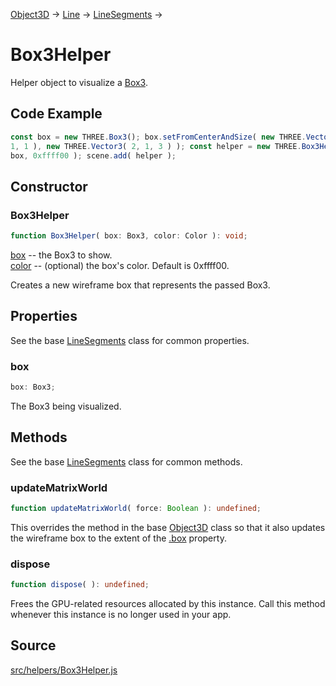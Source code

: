 [Object3D](en\core\Object3D.html) → [Line](en\objects\Line.html) →
[LineSegments](en\objects\LineSegments.html) →

# Box3Helper

Helper object to visualize a [Box3](en\math\Box3.html).

## Code Example

  
```ts  
const box = new THREE.Box3(); box.setFromCenterAndSize( new THREE.Vector3( 1,
1, 1 ), new THREE.Vector3( 2, 1, 3 ) ); const helper = new THREE.Box3Helper(
box, 0xffff00 ); scene.add( helper );  
```  

## Constructor

### Box3Helper

  
  
```ts  
function Box3Helper( box: Box3, color: Color ): void;  
```  

[box](en\math\Box3.html) -- the Box3 to show.  
[color](en\math\Color.html) -- (optional) the box's color. Default is
0xffff00.  
  
Creates a new wireframe box that represents the passed Box3.

## Properties

See the base [LineSegments](en\objects\LineSegments.html) class for common
properties.

### box

  
  
```ts  
box: Box3;  
```  

The Box3 being visualized.

## Methods

See the base [LineSegments](en\objects\LineSegments.html) class for common
methods.

### updateMatrixWorld

  
  
```ts  
function updateMatrixWorld( force: Boolean ): undefined;  
```  

This overrides the method in the base [Object3D](en\core\Object3D.html) class
so that it also updates the wireframe box to the extent of the [.box](#)
property.

### dispose

  
  
```ts  
function dispose( ): undefined;  
```  

Frees the GPU-related resources allocated by this instance. Call this method
whenever this instance is no longer used in your app.

## Source

<a
href="https://github.com/mrdoob/three.js/blob/master/src/helpers/Box3Helper.js">src/helpers/Box3Helper.js</a>

